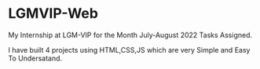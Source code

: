 # LGMVIP-Web
My Internship at LGM-VIP for the Month July-August 2022 Tasks Assigned.

I have built 4 projects using HTML,CSS,JS which are very Simple and Easy To Undersatand.
